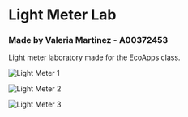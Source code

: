 # Light Meter Lab
### Made by Valeria Martinez - A00372453
Light meter laboratory made for the EcoApps class. 

![Light Meter 1](https://user-images.githubusercontent.com/92186281/194183199-d7b2e40b-a33d-463b-acfa-132b4ccda2fd.png)

![Light Meter 2](https://user-images.githubusercontent.com/92186281/194183203-6cef8427-d8c6-46a5-bac9-358afa0bdc5f.png)

![Light Meter 3](https://user-images.githubusercontent.com/92186281/194183207-bc2305e8-033b-4e63-9b07-d23304c5408f.png)

